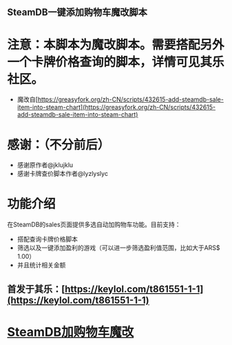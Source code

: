 SteamDB一键添加购物车魔改脚本
------
# 注意：本脚本为魔改脚本。需要搭配另外一个卡牌价格查询的脚本，详情可见其乐社区。
* 魔改自[https://greasyfork.org/zh-CN/scripts/432615-add-steamdb-sale-item-into-steam-chart](https://greasyfork.org/zh-CN/scripts/432615-add-steamdb-sale-item-into-steam-chart)

# 感谢：（不分前后）
* 感谢原作者@jklujklu
* 感谢卡牌查价脚本作者@lyzlyslyc

# 功能介绍
  在SteamDB的sales页面提供多选自动加购物车功能。目前支持：

* 搭配查询卡牌价格脚本
* 筛选以及一键添加盈利的游戏（可以进一步筛选盈利值范围，比如大于ARS$ 1.00）
* 并且统计相关金额

## 首发于其乐：[https://keylol.com/t861551-1-1](https://keylol.com/t861551-1-1)

 # [SteamDB加购物车魔改](https://greasyfork.org/zh-CN/scripts/457109-add-steamdb-sale-item-into-steam-chart魔改)